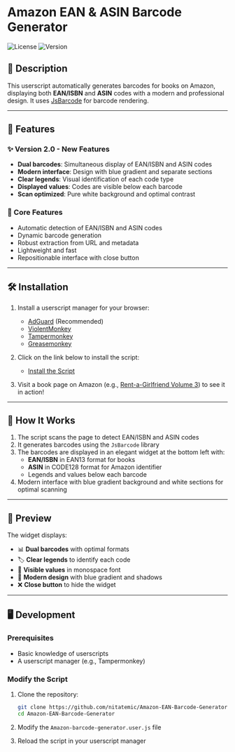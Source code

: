 # Amazon EAN & ASIN Barcode Generator

![License](https://img.shields.io/badge/license-GPL%20v3.0-green)
![Version](https://img.shields.io/badge/version-2.0-blue)

## 📜 Description

This userscript automatically generates barcodes for books on Amazon, displaying both **EAN/ISBN** and **ASIN** codes with a modern and professional design. It uses [JsBarcode](https://github.com/lindell/JsBarcode) for barcode rendering.


---

## 🚀 Features

### ✨ Version 2.0 - New Features

- **Dual barcodes**: Simultaneous display of EAN/ISBN and ASIN codes
- **Modern interface**: Design with blue gradient and separate sections
- **Clear legends**: Visual identification of each code type
- **Displayed values**: Codes are visible below each barcode
- **Scan optimized**: Pure white background and optimal contrast

### 🔧 Core Features

- Automatic detection of EAN/ISBN and ASIN codes
- Dynamic barcode generation
- Robust extraction from URL and metadata
- Lightweight and fast
- Repositionable interface with close button

---

## 🛠️ Installation

1. Install a userscript manager for your browser:
   - [AdGuard](https://adguard.com/fr/welcome.html) (Recommended)
   - [ViolentMonkey](https://violentmonkey.github.io/)
   - [Tampermonkey](https://www.tampermonkey.net/)
   - [Greasemonkey](https://www.greasespot.net/)

2. Click on the link below to install the script:
   - [Install the Script](https://github.com/nitatemic/Amazon-EAN-Barcode-Generator/raw/refs/heads/master/Amazon-barcode-generator.user.js)

3. Visit a book page on Amazon (e.g., [Rent-a-Girlfriend Volume 3](https://www.amazon.fr/Rent-Girlfriend-T03-MIYAJIMA-REIJI/dp/2490676903)) to see it in action!

---

## 📄 How It Works

1. The script scans the page to detect EAN/ISBN and ASIN codes
2. It generates barcodes using the `JsBarcode` library
3. The barcodes are displayed in an elegant widget at the bottom left with:
   - **EAN/ISBN** in EAN13 format for books
   - **ASIN** in CODE128 format for Amazon identifier
   - Legends and values below each barcode
4. Modern interface with blue gradient background and white sections for optimal scanning

---

## 🎨 Preview

The widget displays:

- 📊 **Dual barcodes** with optimal formats
- 🏷️ **Clear legends** to identify each code
- 🎯 **Visible values** in monospace font
- 🎨 **Modern design** with blue gradient and shadows
- ❌ **Close button** to hide the widget

---

## 🖥️ Development

### Prerequisites

- Basic knowledge of userscripts
- A userscript manager (e.g., Tampermonkey)

### Modify the Script

1. Clone the repository:

   ```bash
   git clone https://github.com/nitatemic/Amazon-EAN-Barcode-Generator.git
   cd Amazon-EAN-Barcode-Generator
   ```

2. Modify the `Amazon-barcode-generator.user.js` file
3. Reload the script in your userscript manager

